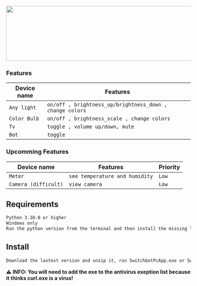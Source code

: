﻿<p align="center">
  <img width="800" height="150" src="https://github.com/Toxic-Omega/SwitchbotPcApp/blob/master/title.png">
</p>

### Features
| Device name             | Features                                                                |
|-------------------------|-------------------------------------------------------------------------|
|`Any light`              | `on/off , brightness_up/brightness_down , change colors`                |
|`Color Bulb`             | `on/off , brightness_scale , change colors`                             |
|`Tv`                     | `toggle , volume up/down, mute`                                         |
|`Bot`                    | `toggle`                                                                |
### Upcomming Features
| Device name             | Features                                                                      | Priority  |
|-------------------------|-------------------------------------------------------------------------------|-----------|
|`Meter`                  | `see temperature and humidity`                                                | `Low`       |
|`Camera (difficult)`     | `view camera`                                                                 | `Low`       |
## Requirements
```sh
Python 3.10.0 or higher
Windows only
Run the python version from the terminal and then install the missing libraries
```
## Install
```sh
Download the lastest version and unzip it, run SwitchbotPcApp.exe or SwitchbotPcApp.pyw
```
**⚠ INFO: You will need to add the exe to the antivirus exeption list because it thinks curl.exe is a virus!**  
